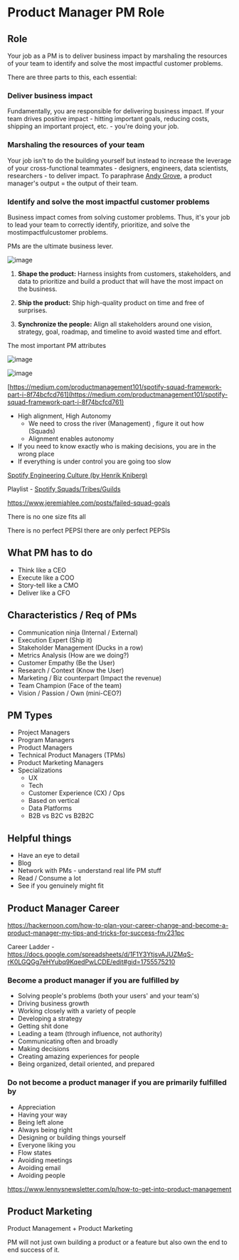 # Product Manager PM Role

## Role

Your job as a PM is to deliver business impact by marshaling the resources of your team to identify and solve the most impactful customer problems.

There are three parts to this, each essential:

### Deliver business impact

Fundamentally, you are responsible for delivering business impact. If your team drives positive impact - hitting important goals, reducing costs, shipping an important project, etc. - you're doing your job.

### Marshaling the resources of your team

Your job isn't to do the building yourself but instead to increase the leverage of your cross-functional teammates - designers, engineers, data scientists, researchers - to deliver impact. To paraphrase [Andy Grove](https://en.wikipedia.org/wiki/Andrew_Grove#Writing_and_teaching), a product manager's output = the output of their team.

### Identify and solve the most impactful customer problems

Business impact comes from solving customer problems. Thus, it's your job to lead your team to correctly identify, prioritize, and solve the mostimpactfulcustomer problems.

PMs are the ultimate business lever.

![image](../../media/Product-Management-image1.jpg)

1. **Shape the product:** Harness insights from customers, stakeholders, and data to prioritize and build a product that will have the most impact on the business.

2. **Ship the product:** Ship high-quality product on time and free of surprises.

3. **Synchronize the people:** Align all stakeholders around one vision, strategy, goal, roadmap, and timeline to avoid wasted time and effort.

The most important PM attributes

![image](../../media/Product-Management-image2.jpg)

![image](../../media/Product-Management-image3.jpg)

[https://medium.com/productmanagement101/spotify-squad-framework-part-i-8f74bcfcd761](https://medium.com/productmanagement101/spotify-squad-framework-part-i-8f74bcfcd761)

- High alignment, High Autonomy
  - We need to cross the river (Management) , figure it out how (Squads)
  - Alignment enables autonomy
- If you need to know exactly who is making decisions, you are in the wrong place
- If everything is under control you are going too slow

[Spotify Engineering Culture (by Henrik Kniberg)](https://www.youtube.com/watch?v=4GK1NDTWbkY)

Playlist - [Spotify Squads/Tribes/Guilds](https://www.youtube.com/playlist?list=PLcb4e6GmmJKTxdVwg44TLPx7WkE2UQ6XB)

https://www.jeremiahlee.com/posts/failed-squad-goals

There is no one size fits all

There is no perfect PEPSI there are only perfect PEPSIs

## What PM has to do

- Think like a CEO
- Execute like a COO
- Story-tell like a CMO
- Deliver like a CFO

## Characteristics / Req of PMs

- Communication ninja (Internal / External)
- Execution Expert (Ship it)
- Stakeholder Management (Ducks in a row)
- Metrics Analysis (How are we doing?)
- Customer Empathy (Be the User)
- Research / Context (Know the User)
- Marketing / Biz counterpart (Impact the revenue)
- Team Champion (Face of the team)
- Vision / Passion / Own (mini-CEO?)

## PM Types

- Project Managers
- Program Managers
- Product Managers
- Technical Product Managers (TPMs)
- Product Marketing Managers
- Specializations
  - UX
  - Tech
  - Customer Experience (CX) / Ops
  - Based on vertical
  - Data Platforms
  - B2B vs B2C vs B2B2C

## Helpful things

- Have an eye to detail
- Blog
- Network with PMs - understand real life PM stuff
- Read / Consume a lot
- See if you genuinely might fit

## Product Manager Career

https://hackernoon.com/how-to-plan-your-career-change-and-become-a-product-manager-my-tips-and-tricks-for-success-fnv231pc

Career Ladder - https://docs.google.com/spreadsheets/d/1F1Y3YtjsvAJUZMqS-rK0LGQGg7eHYubq9KqedPwLCDE/edit#gid=1755575210

### Become a product manager if you are fulfilled by

- Solving people's problems (both your users' and your team's)
- Driving business growth
- Working closely with a variety of people
- Developing a strategy
- Getting shit done
- Leading a team (through influence, not authority)
- Communicating often and broadly
- Making decisions
- Creating amazing experiences for people
- Being organized, detail oriented, and prepared

### Do not become a product manager if you are primarily fulfilled by

- Appreciation
- Having your way
- Being left alone
- Always being right
- Designing or building things yourself
- Everyone liking you
- Flow states
- Avoiding meetings
- Avoiding email
- Avoiding people

https://www.lennysnewsletter.com/p/how-to-get-into-product-management

## Product Marketing

Product Management + Product Marketing

PM will not just own building a product or a feature but also own the end to end success of it.
